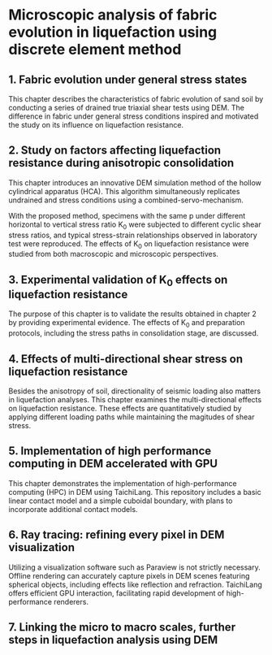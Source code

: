 # Microscopic analysis of fabric evolution in liquefaction using discrete element method

## 1. Fabric evolution under general stress states

This chapter describes the characteristics of fabric evolution of sand soil by conducting a series of drained true triaxial shear tests using DEM. The difference in fabric under general stress conditions inspired and motivated the study on its influence on liquefaction resistance.

## 2. Study on factors affecting liquefaction resistance during anisotropic consolidation

This chapter introduces an innovative DEM simulation method of the hollow cylindrical apparatus (HCA). This algorithm simultaneously replicates undrained and stress conditions using a combined-servo-mechanism. 

With the proposed method, specimens with the same p under different horizontal to vertical stress ratio K<sub>0</sub> were subjected to different cyclic shear stress ratios, and typical stress-strain relationships observed in laboratory test were reproduced. The effects of K<sub>0</sub> on liquefaction resistance were studied from both macroscopic and microscopic perspectives.

## 3. Experimental validation of K<sub>0</sub> effects on liquefaction resistance

The purpose of this chapter is to validate the results obtained in chapter 2 by providing experimental evidence. The effects of K<sub>0</sub> and preparation protocols, including the stress paths in consolidation stage, are discussed.

## 4. Effects of multi-directional shear stress on liquefaction resistance

Besides the anisotropy of soil, directionality of seismic loading also matters in liquefaction analyses. This chapter examines the multi-directional effects on liquefaction resistance. These effects are quantitatively studied by applying different loading paths while maintaining the magitudes of shear stress.	

## 5. Implementation of high performance computing in DEM accelerated with GPU

This chapter demonstrates the implementation of high-performance computing (HPC) in DEM using TaichiLang. This repository includes a basic linear contact model and a simple cuboidal boundary, with plans to incorporate additional contact models.

## 6. Ray tracing: refining every pixel in DEM visualization

Utilizing a visualization software such as Paraview is not strictly necessary. Offline rendering can accurately capture pixels in DEM scenes featuring spherical objects, including effects like reflection and refraction. TaichiLang offers efficient GPU interaction, facilitating rapid development of high-performance renderers.

## 7. Linking the micro to macro scales, further steps in liquefaction analysis using DEM
